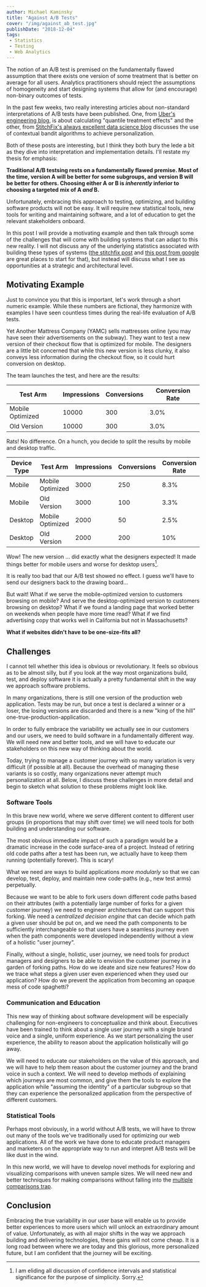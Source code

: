 ```yaml
---
author: Michael Kaminsky
title: "Against A/B Tests"
cover: "/img/against_ab_test.jpg"
publishDate: "2018-12-04"
tags:
 - Statistics
 - Testing
 - Web Analytics
---
```


The notion of an A/B test is premised on the fundamentally flawed assumption that there exists one version of some treatment that is better on average for all users. Analytics practitioners should reject the assumptions of homogeneity and start designing systems that allow for (and encourage) non-binary outcomes of tests.

<!--more-->

In the past few weeks, two really interesting articles about non-standard interpretations of A/B tests have been published. One, from [Uber's engineering blog](https://eng.uber.com/tag/quantile-treatment-effects/), is about calculating "quantile treatment effects" and the other, from [StitchFix's always excellent data science blog](https://multithreaded.stitchfix.com/blog/2018/11/08/bandits/) discusses the use of contextual bandit algorithms to achieve personalization.

Both of these posts are interesting, but I think they both bury the lede a bit as they dive into interpretation and implementation details. I'll restate my thesis for emphasis:

**Traditional A/B testsing rests on a fundamentally flawed premise. Most of the time, version A will be better for some subgroups, and version B will be better for others. Choosing either A or B is _inherently_ inferior to choosing a targeted mix of A _and_ B.**

Unfortunately, embracing this approach to testing, optimizing, and building software products will not be easy. It will require new statistical tools, new tools for writing and maintaining software, and a lot of education to get the relevant stakeholders onboard. 

In this post I will provide a motivating example and then talk through some of
the challenges that will come with building systems that can adapt to this new
reality. I will not discuss any of the underlying statistics associated with
building these types of systems ([the stitchfix post](https://multithreaded.stitchfix.com/blog/2018/11/08/bandits/) and [this post from
google](https://support.google.com/analytics/answer/2846882?hl=en#) are great places to start for that), but instead will discuss what I see as opportunities at a strategic and architectural level.  
## Motivating Example

Just to convince you that this is important, let's work through a short numeric example. While these numbers are fictional, they harmonize with examples I have seen countless times during the real-life evaluation of A/B tests.

Yet Another Mattress Company (YAMC) sells mattresses online (you may have seen their advertisements on the subway). They want to test a new version of their checkout flow that is optimized for mobile. The designers are a little bit concerned that while this new version is less clunky, it also conveys less information during the checkout flow, so it could hurt conversion on desktop.

The team launches the test, and here are the results:

| Test Arm         | Impressions | Conversions | Conversion Rate |
|------------------|-------------|-------------|-----------------|
| Mobile Optimized | 10000       | 300         | 3.0%            |
| Old Version      | 10000       | 300         | 3.0%            |

Rats! No difference. On a hunch, you decide to split the results by mobile and desktop traffic.

| Device Type | Test Arm         | Impressions | Conversions | Conversion Rate |
|-------------|------------------|-------------|-------------|-----------------|
| Mobile      | Mobile Optimized | 3000        | 250         | 8.3%            |
| Mobile      | Old Version      | 3000        | 100         | 3.3%            |
| Desktop     | Mobile Optimized | 2000        | 50          | 2.5%            |
| Desktop     | Old Version      | 2000        | 200         | 10%             |

Wow! The new version ... did exactly what the designers expected! It made things better for mobile users and worse for desktop users[^1].

It is really too bad that our A/B test showed no effect. I guess we'll have to send our designers back to the drawing board...

But wait! What if we serve the mobile-optimized version to customers browsing on mobile? And serve the desktop-optimized version to customers browsing on desktop? What if we found a landing page that worked better on weekends when people have more time read? What if we find advertising copy that works well in California but not in Massachusetts? 

**What if websites didn't have to be one-size-fits all?**

## Challenges

I cannot tell whether this idea is obvious or revolutionary. It feels so obvious as to be almost silly, but if you look at the way most organizations build, test, and deploy software it is actually a pretty fundamental shift in the way we approach software problems.  

In many organizations, there is still one version of the production web application. Tests may be run, but once a test is declared a winner or a loser, the losing versions are discarded and there is a new "king of the hill" one-true-production-application.

In order to fully embrace the variability we actually see in our customers and our users, we need to build software in a fundamentally different way. We will need new and better tools, and we will have to educate our stakeholders on this new way of thinking about the world.

Today, trying to manage a customer journey with so many variation is very difficult (if possible at all). Because the overhead of managing these variants is so costly, many organizations never attempt much personalization at all.  Below, I discuss these challenges in more detail and begin to sketch what solution to these problems might look like. 

### Software Tools

In this brave new world, where we serve different content to different user groups (in proportions that may shift over time) we will need tools for both building and understanding our software. 

The most obvious immediate impact of such a paradigm would be a dramatic increase in the code surface-area of a project. Instead of retiring old code paths after a test has been run, we actually have to keep them running (potentially forever). This is scary!  

What we need are ways to build applications _more modularly_ so that we can develop, test, deploy, and maintain new code-paths (e.g., new test arms) perpetually.

Because we want to be able to fork users down different code paths based on their attributes (with a potentially large number of forks for a given customer journey) we need to engineer architectures that can support this forking. We need a _centralized decision engine_ that can decide which path a given user should be put on, and we need the path components to be sufficiently interchangeable so that users have a seamless journey even when the path components were developed independently without a view of a holistic "user journey".

Finally, without a single, holistic, user journey, we need tools for product managers and designers to be able to envision the customer journey in a garden of forking paths. How do we ideate and size new features? How do we trace what steps a given user even experienced when they used our application? How do we prevent the application from becoming an opaque mess of code spaghetti?

### Communication and Education

This new way of thinking about software development will be especially challenging for non-engineers to conceptualize and think about. Executives have been trained to think about a single user journey with a single brand voice and a single, uniform experience. As we start personalizing the user experience, the ability to reason about the application holistically will go away.

We will need to educate our stakeholders on the value of this approach, and we will have to help them reason about the customer journey and the brand voice in such a context. We will need to develop methods of explaining which journeys are most common, and give them the tools to explore the application while "assuming the identity" of a particular subgroup so that they can experience the personalized application from the perspective of different customers.

### Statistical Tools

Perhaps most obviously, in a world without A/B tests, we will have to throw out many of the tools we've traditionally used for optimizing our web applications. All of the work we have done to educate product managers and marketers on the appropriate way to run and interpret A/B tests will be like dust in the wind.

In this new world, we will have to develop novel methods for exploring and visualizing comparisons with uneven sample sizes. We will need new and better techniques for making comparisons without falling into the [multiple comparisons trap](https://en.wikipedia.org/wiki/Multiple_comparisons_problem).

## Conclusion

Embracing the true variability in our user base will enable us to provide better experiences to more users which will unlock an extraordinary amount of value. Unfortunately, as with all major shifts in the way we approach building and delivering technologies, these gains will not come cheap. It is a long road between where we are today and this glorious, more personalized future, but I am confident that the journey will be exciting.


[^1]: I am eliding all discussion of confidence intervals and statistical significance for the purpose of simplicity. Sorry.
